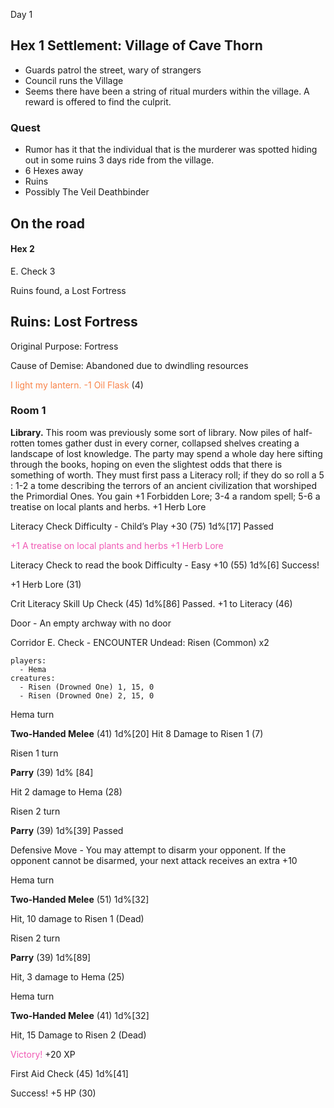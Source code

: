Day 1

## Hex 1 Settlement: Village of Cave Thorn
 - Guards patrol the street, wary of strangers
 - Council runs the Village
 - Seems there have been a string of ritual murders within the village. A reward is offered to find the culprit.


### Quest 
- Rumor has it that the individual that is the murderer was spotted hiding out in some ruins 3 days ride from the village.
- 6 Hexes away
- Ruins
- Possibly The Veil Deathbinder



## On the road

#### Hex 2

E. Check 3

Ruins found, a Lost Fortress

## Ruins: Lost Fortress

Original Purpose: Fortress

Cause of Demise: Abandoned due to dwindling resources

<span style="color:rgb(249, 132, 74)">I light my lantern. -1 Oil Flask</span> (4)

### Room 1

**Library.** This room was previously some sort of library. Now piles of half- rotten tomes gather dust in every corner, collapsed shelves creating a landscape of lost knowledge. The party may spend a whole day here sifting through the books, hoping on even the slightest odds that there is something of worth. They must first pass a Literacy roll; if they do so roll a 5 : 1-2 a tome describing the terrors of an ancient civilization that worshiped the Primordial Ones. You gain +1 Forbidden Lore; 3-4 a random spell; 5-6 a treatise on local plants and herbs. +1 Herb Lore

Literacy Check Difficulty - Child’s Play +30 (75) 1d%[17]
Passed

<span style="color:rgb(241, 91, 181)">+1 A treatise on local plants and herbs +1 Herb Lore</span> 

Literacy Check to read the book Difficulty - Easy +10 (55) 1d%[6] 
Success!

+1 Herb Lore (31)

Crit Literacy Skill Up Check (45)  1d%[86] 
Passed. +1 to Literacy (46)

Door - An empty archway with no door

Corridor E. Check - ENCOUNTER Undead: Risen (Common) x2

```encounter
players:
  - Hema
creatures:
  - Risen (Drowned One) 1, 15, 0
  - Risen (Drowned One) 2, 15, 0

```


Hema turn

**Two-Handed Melee** (41) 1d%[20]
Hit
8 Damage to Risen 1 (7)

Risen 1 turn

**Parry** (39) 1d% [84]

Hit 2 damage to Hema (28)

Risen 2 turn

**Parry** (39) 1d%[39] 
Passed

Defensive Move - You may attempt to disarm your opponent. If the opponent cannot be disarmed, your next attack receives an extra +10

Hema turn

**Two-Handed Melee** (51)  1d%[32]

Hit, 10 damage to Risen 1 (Dead)

Risen 2 turn 

**Parry** (39) 1d%[89] 

Hit, 3 damage to Hema (25)

Hema turn

**Two-Handed Melee** (41) 1d%[32]

Hit, 15 Damage to Risen 2 (Dead)

<span style="color:rgb(241, 91, 181)">Victory!</span> 
+20 XP

First Aid Check (45) 1d%[41]

Success! +5 HP (30)